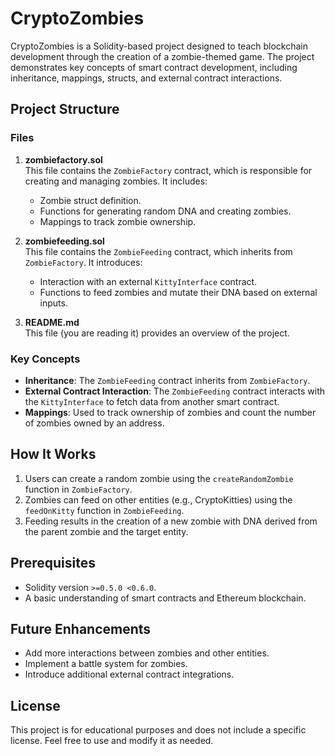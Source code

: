 # CryptoZombies

CryptoZombies is a Solidity-based project designed to teach blockchain development through the creation of a zombie-themed game. The project demonstrates key concepts of smart contract development, including inheritance, mappings, structs, and external contract interactions.

## Project Structure

### Files
1. **zombiefactory.sol**  
   This file contains the `ZombieFactory` contract, which is responsible for creating and managing zombies. It includes:
   - Zombie struct definition.
   - Functions for generating random DNA and creating zombies.
   - Mappings to track zombie ownership.

2. **zombiefeeding.sol**  
   This file contains the `ZombieFeeding` contract, which inherits from `ZombieFactory`. It introduces:
   - Interaction with an external `KittyInterface` contract.
   - Functions to feed zombies and mutate their DNA based on external inputs.

3. **README.md**  
   This file (you are reading it) provides an overview of the project.

### Key Concepts
- **Inheritance**: The `ZombieFeeding` contract inherits from `ZombieFactory`.
- **External Contract Interaction**: The `ZombieFeeding` contract interacts with the `KittyInterface` to fetch data from another smart contract.
- **Mappings**: Used to track ownership of zombies and count the number of zombies owned by an address.

## How It Works
1. Users can create a random zombie using the `createRandomZombie` function in `ZombieFactory`.
2. Zombies can feed on other entities (e.g., CryptoKitties) using the `feedOnKitty` function in `ZombieFeeding`.
3. Feeding results in the creation of a new zombie with DNA derived from the parent zombie and the target entity.

## Prerequisites
- Solidity version `>=0.5.0 <0.6.0`.
- A basic understanding of smart contracts and Ethereum blockchain.

## Future Enhancements
- Add more interactions between zombies and other entities.
- Implement a battle system for zombies.
- Introduce additional external contract integrations.

## License
This project is for educational purposes and does not include a specific license. Feel free to use and modify it as needed.